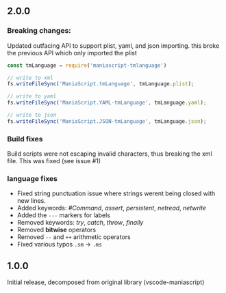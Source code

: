 ## 2.0.0

### Breaking changes:
Updated outfacing API to support plist, yaml, and json importing.
this broke the previous API which only imported the plist

```javascript
const tmLanguage = require('maniascript-tmlanguage')

// write to xml
fs.writeFileSync('ManiaScript.tmLanguage', tmLanguage.plist);

// write to yaml
fs.writeFileSync('ManiaScript.YAML-tmLanguage', tmLanguage.yaml);

// write to json
fs.writeFileSync('ManiaScript.JSON-tmLanguage', tmLanguage.json);

```

### Build fixes
Build scripts were not escaping invalid characters, thus breaking the xml file.  This was fixed (see issue #1)

### language fixes
* Fixed string punctuation issue where strings werent being closed with new lines.
* Added keywords: *#Command*, *assert*, *persistent*, *netread*, *netwrite*
* Added the `---` markers for labels
* Removed keywords: *try*, *catch*, *throw*, *finally*
* Removed **bitwise** operators 
* Removed `--` and `++` arithmetic operators
* Fixed various typos `.sm` -> `.ms`

## 1.0.0

Initial release, decomposed from original library (vscode-maniascript)